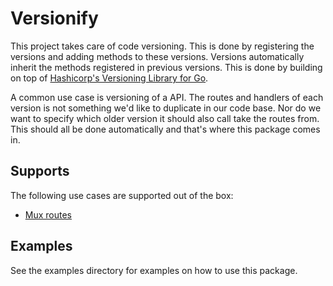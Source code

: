 # Versionify

This project takes care of code versioning. This is done by registering the versions and adding methods to these versions.
Versions automatically inherit the methods registered in previous versions. This is done by building on top of [Hashicorp's Versioning Library for Go](https://github.com/hashicorp/go-version).

A common use case is versioning of a API. The routes and handlers of each version is not something we'd like to duplicate in our code base. Nor do we want to specify which older version it should also call take the routes from. This should all be done automatically and that's where this package comes in.

## Supports

The following use cases are supported out of the box:
- [Mux routes](http://www.gorillatoolkit.org/pkg/mux)

## Examples

See the examples directory for examples on how to use this package.